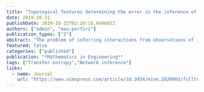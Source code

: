 ```yaml
---
title: "Topological features determining the error in the inference of networks using transfer entropy"
date: 2019-10-31
publishDate: 2019-10-22T02:16:16.044602Z
authors: ["admin", "mau-porfiri"]
publication_types: ["2"]
abstract: "The problem of inferring interactions from observations of individual behavior in networked dynamical systems is ubiquitous in science and engineering. From brain circuits to financial networks, there is a dire need for robust methodologies that can unveil network structures from individual time series. Originally formulated to identify asymmetries in pairs of coupled dynamical systems, transfer entropy has been proposed as a model-free, computationally-inexpensive framework for network inference. While previous studies have cataloged a library of pathological instances in which transfer entropy-based network reconstruction can fail, we presently lack analytical results that can help quantify the accuracy of the identification and pinpoint scenarios where false inferences results are more likely to be registered. Here, we present a detailed analytical study of a Boolean network model of policy diffusion. Through perturbation theory, we establish a closed-form expression for the transfer entropy between any pair of nodes in the network up to the third order in an expansion parameter that is associated with the spontaneous activity of the nodes. While for slowly-varying dynamics transfer entropy is successful in capturing the weight of any link, for faster dynamics the error in the inference is controlled by local topological features of the node pair. Specifically, the error in the inference of a weight between two nodes depends on the mismatch between their weighted in-degrees that serves as a common uncertainty bath upon which we must tackle the inference problem. Interestingly, an equivalent result is discovered when numerically studying a network of coupled chaotic tent maps, suggesting that heterogeneity in the in-degree is a critical factor that can undermine the success of transfer entropy-based network inference."
featured: false
categories: ["published"]
publication: "*Mathematics in Engineering*"
tags: ["Transfer entropy","Network inference"]
links:
  - name: Journal
    url: "https://www.aimspress.com/article/10.3934/mine.2020003/fulltext.html"
---
```


